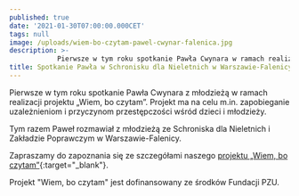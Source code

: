 ```yaml
---
published: true
date: '2021-01-30T07:00:00.000CET'
tags: null
image: /uploads/wiem-bo-czytam-pawel-cwynar-falenica.jpg
description: >-
            Pierwsze w tym roku spotkanie Pawła Cwynara w ramach realizacji projektu „Wiem, bo czytam”.
title: Spotkanie Pawła w Schronisku dla Nieletnich w Warszawie-Falenicy
---
```


Pierwsze w tym roku spotkanie Pawła Cwynara z młodzieżą w ramach realizacji projektu „Wiem, bo czytam”. Projekt ma na celu m.in. zapobieganie uzależnieniom i przyczynom przestępczości wśród dzieci i młodzieży. 

Tym razem Paweł rozmawiał z młodzieżą ze Schroniska dla Nieletnich i Zakładzie Poprawczym w Warszawie-Falenicy.

Zapraszamy do zapoznania się ze szczegółami naszego [projektu „Wiem, bo czytam”](https://czytam.noweteraz.pl/){:target="_blank"}.

Projekt "Wiem, bo czytam" jest dofinansowany ze środków Fundacji PZU.




